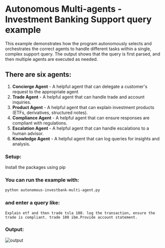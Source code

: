 # Autonomous Multi-agents - Investment Banking Support query example
This example demonstrates how the program autonomously selects and orchestrates the correct agents to handle different tasks within a single, complex support query. The output shows that the query is first parsed, and then multiple agents are executed as needed.

## There are six agents:
1. **Concierge Agent** - A helpful agent that can delegate a customer's request to the appropriate agent
2. **Trade Agent** - A helpful agent that can handle trade and account inquiries.
3. **Product Agent** - A helpful agent that can explain investment products (ETFs, derivatives, structured notes).
4. **Compliance Agent** - A helpful agent that can ensure responses are compliant with regulations.
5. **Escalation Agent** - A helpful agent that can handle escalations to a human advisor.
6. **Knowledge Agent** - A helpful agent that can log queries for insights and analysis.

### Setup:
Install the packages using pip

### You can run the example with:

```bash
python autonomous-investbank-multi-agent.py
```

### and enter a query like:

```
Explain etf and then trade tsla 100. log the transaction, ensure the trade is compliant. trade 100 ibm.Provide account statement.
```
### Output:
![output](https://github.com/user-attachments/assets/a5fa85b3-d8fd-41f9-a5c5-3a3655660268)

